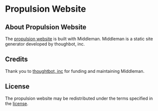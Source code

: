 # Propulsion Website

## About Propulsion Website

The [propulsion website](http://milkfarm.github.io/propulsion-too/) is built with Middleman. Middleman is a static site generator
developed by thoughbot, inc.

## Credits

Thank you to [thoughtbot, inc](http://thoughtbot.com) for funding and maintaining Middleman.

## License

The propulsion website may be redistributed under the terms specified in the [license](LICENSE.md).
